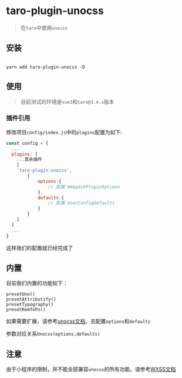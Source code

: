 # taro-plugin-unocss

> 在`taro`中使用`unocss`

## 安装

```shell

yarn add taro-plugin-unocss -D

```

## 使用

> 目前测试的环境是`vue3`和`taro@3.4.x`版本

### 插件引用

修改项目`config/index.js`中的`plugins`配置为如下:

```js
const config = {
  ...
  plugins: [
    ...其余插件
    [
    'taro-plugin-unocss',
        {
            options:{
                // 配置 WebpackPluginOptions
            },
            defaults:{
                // 配置 UserConfigDefaults
            }
        }
    ]
  ]
  ...
}

```

这样我们的配置就已经完成了

## 内置

目前我们内置的功能如下：

```
presetUno()
presetAttributify()
presetTypography()
presetRemToPx()

```


如果需要扩展，请参考[unocss文档](https://github.com/unocss/unocss/tree/main/packages/webpack)，去配置`options`和`defaults`

参数对应关系`Unocss(options,defaults)`


## 注意

由于小程序的限制，并不能全部兼容`unocss`的所有功能，请参考[WXSS文档](https://developers.weixin.qq.com/miniprogram/dev/framework/view/wxss.html)
